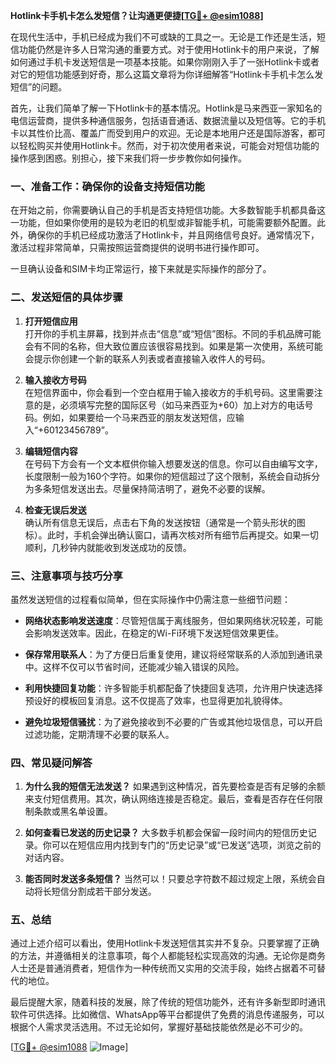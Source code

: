 **Hotlink卡手机卡怎么发短信？让沟通更便捷[[TG💪+ @esim1088](https://t.me/s/esim1088)]**

在现代生活中，手机已经成为我们不可或缺的工具之一。无论是工作还是生活，短信功能仍然是许多人日常沟通的重要方式。对于使用Hotlink卡的用户来说，了解如何通过手机卡发送短信是一项基本技能。如果你刚刚入手了一张Hotlink卡或者对它的短信功能感到好奇，那么这篇文章将为你详细解答“Hotlink卡手机卡怎么发短信”的问题。

首先，让我们简单了解一下Hotlink卡的基本情况。Hotlink是马来西亚一家知名的电信运营商，提供多种通信服务，包括语音通话、数据流量以及短信等。它的手机卡以其性价比高、覆盖广而受到用户的欢迎。无论是本地用户还是国际游客，都可以轻松购买并使用Hotlink卡。然而，对于初次使用者来说，可能会对短信功能的操作感到困惑。别担心，接下来我们将一步步教你如何操作。

### **一、准备工作：确保你的设备支持短信功能**

在开始之前，你需要确认自己的手机是否支持短信功能。大多数智能手机都具备这一功能，但如果你使用的是较为老旧的机型或非智能手机，可能需要额外配置。此外，确保你的手机已经成功激活了Hotlink卡，并且网络信号良好。通常情况下，激活过程非常简单，只需按照运营商提供的说明书进行操作即可。

一旦确认设备和SIM卡均正常运行，接下来就是实际操作的部分了。

### **二、发送短信的具体步骤**

1. **打开短信应用**  
   打开你的手机主屏幕，找到并点击“信息”或“短信”图标。不同的手机品牌可能会有不同的名称，但大致位置应该很容易找到。如果是第一次使用，系统可能会提示你创建一个新的联系人列表或者直接输入收件人的号码。

2. **输入接收方号码**  
   在短信界面中，你会看到一个空白框用于输入接收方的手机号码。这里需要注意的是，必须填写完整的国际区号（如马来西亚为+60）加上对方的电话号码。例如，如果要给一个马来西亚的朋友发送短信，应输入“+60123456789”。

3. **编辑短信内容**  
   在号码下方会有一个文本框供你输入想要发送的信息。你可以自由编写文字，长度限制一般为160个字符。如果你的短信超过了这个限制，系统会自动拆分为多条短信发送出去。尽量保持简洁明了，避免不必要的误解。

4. **检查无误后发送**  
   确认所有信息无误后，点击右下角的发送按钮（通常是一个箭头形状的图标）。此时，手机会弹出确认窗口，请再次核对所有细节后再提交。如果一切顺利，几秒钟内就能收到发送成功的反馈。

### **三、注意事项与技巧分享**

虽然发送短信的过程看似简单，但在实际操作中仍需注意一些细节问题：

- **网络状态影响发送速度**：尽管短信属于离线服务，但如果网络状况较差，可能会影响发送效率。因此，在稳定的Wi-Fi环境下发送短信效果更佳。
  
- **保存常用联系人**：为了方便日后重复使用，建议将经常联系的人添加到通讯录中。这样不仅可以节省时间，还能减少输入错误的风险。
  
- **利用快捷回复功能**：许多智能手机都配备了快捷回复选项，允许用户快速选择预设好的模板回复消息。这不仅提高了效率，也显得更加礼貌得体。
  
- **避免垃圾短信骚扰**：为了避免接收到不必要的广告或其他垃圾信息，可以开启过滤功能，定期清理不必要的联系人。

### **四、常见疑问解答**

1. **为什么我的短信无法发送？**
   如果遇到这种情况，首先要检查是否有足够的余额来支付短信费用。其次，确认网络连接是否稳定。最后，查看是否存在任何限制条款或黑名单设置。

2. **如何查看已发送的历史记录？**
   大多数手机都会保留一段时间内的短信历史记录。你可以在短信应用内找到专门的“历史记录”或“已发送”选项，浏览之前的对话内容。

3. **能否同时发送多条短信？**
   当然可以！只要总字符数不超过规定上限，系统会自动将长短信分割成若干部分发送。

### **五、总结**

通过上述介绍可以看出，使用Hotlink卡发送短信其实并不复杂。只要掌握了正确的方法，并遵循相关的注意事项，每个人都能轻松实现高效的沟通。无论你是商务人士还是普通消费者，短信作为一种传统而又实用的交流手段，始终占据着不可替代的地位。

最后提醒大家，随着科技的发展，除了传统的短信功能外，还有许多新型即时通讯软件可供选择。比如微信、WhatsApp等平台都提供了免费的消息传递服务，可以根据个人需求灵活选用。不过无论如何，掌握好基础技能依然是必不可少的。

[[TG💪+ @esim1088](https://t.me/s/esim1088) ![Image](https://i.postimg.cc/4NQfJmqS/Snipaste-2025-05-13-00-14-12.png)]